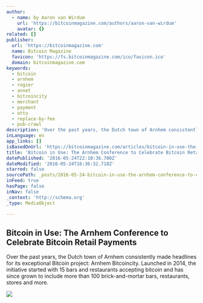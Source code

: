 ```yaml
---
author:
  - name: by Aaron van Wirdum
    url: 'https://bitcoinmagazine.com/authors/aaron-van-wirdum'
    avatar: {}
related: []
publisher:
  url: 'https://bitcoinmagazine.com'
  name: Bitcoin Magazine
  favicon: 'https://fs.bitcoinmagazine.com/ico/favicon.ico'
  domain: bitcoinmagazine.com
keywords:
  - bitcoin
  - arnhem
  - rogier
  - annet
  - bitcoincity
  - merchant
  - payment
  - otto
  - replace-by-fee
  - pub-crawl
description: 'Over the past years, the Dutch town of Arnhem consistently made headlines for its exceptional Bitcoin project: Arnhem Bitcoincity. Launched in 2014, the initiative started with 15 bars and restaurants accepting bitcoin and has since grown to include more than 100 brick-and-mortar bars, restaurants, stores and more.'
inLanguage: en
app_links: []
isBasedOnUrl: 'https://bitcoinmagazine.com/articles/bitcoin-in-use-the-arnhem-conference-to-celebrate-bitcoin-retail-payments-1464106592'
title: 'Bitcoin in Use: The Arnhem Conference to Celebrate Bitcoin Retail Payments'
datePublished: '2016-05-24T22:10:36.700Z'
dateModified: '2016-05-24T16:36:32.718Z'
starred: false
sourcePath: _posts/2016-05-24-bitcoin-in-use-the-arnhem-conference-to-celebrate-bitcoin-r.md
inFeed: true
hasPage: false
inNav: false
_context: 'http://schema.org'
_type: MediaObject

---
```

<article style=""><h1>Bitcoin in Use: The Arnhem Conference to Celebrate Bitcoin Retail Payments</h1><p>Over the past years, the Dutch town of Arnhem consistently made headlines for its exceptional Bitcoin project: Arnhem Bitcoincity. Launched in 2014, the initiative started with 15 bars and restaurants accepting bitcoin and has since grown to include more than 100 brick-and-mortar bars, restaurants, stores and more.</p><img src="https://fs.bitcoinmagazine.com/img/articles/bitcoin-in-use-the-arnhem-conference-to-celebrate-bitcoin-retail-payments.jpg" /></article>